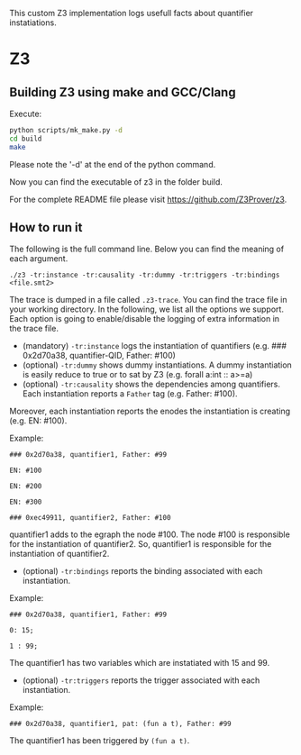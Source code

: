 This custom Z3 implementation logs usefull facts about quantifier instatiations. 

# Z3

## Building Z3 using make and GCC/Clang

Execute:

```bash
python scripts/mk_make.py -d
cd build
make
```
Please note the '-d' at the end of the python command.

Now you can find the executable of z3 in the folder build.

For the complete README file please visit https://github.com/Z3Prover/z3.

## How to run it

The following is the full command line. Below you can find the meaning of each argument.

`./z3 -tr:instance -tr:causality -tr:dummy -tr:triggers -tr:bindings <file.smt2>`

The trace is dumped in a file called `.z3-trace`. You can find the trace file in your working directory.
In the following, we list all the options we support. Each option is going to enable/disable the logging of 
extra information in the trace file.

* (mandatory) `-tr:instance` logs the instantiation of quantifiers (e.g. ### 0x2d70a38, quantifier-QID, Father: #100)
* (optional) `-tr:dummy` shows dummy instantiations. A dummy instantiation is easily reduce to true or to sat by Z3 (e.g. forall a:int :: a>=a)
* (optional) `-tr:causality` shows the dependencies among quantifiers. Each instantiation reports a `Father` tag (e.g. Father: #100).

Moreover, each instantiation reports the enodes the instantiation is creating (e.g. EN: #100).

Example:

`### 0x2d70a38, quantifier1, Father: #99`

`EN: #100`

`EN: #200`

`EN: #300`

`### 0xec49911, quantifier2, Father: #100`

quantifier1 adds to the egraph the node #100. The node #100 is responsible for the instantiation of quantifier2.
So, quantifier1 is responsible for the instantiation of quantifier2.

* (optional) `-tr:bindings` reports the binding associated with each instantiation.

Example:

`### 0x2d70a38, quantifier1, Father: #99`

`0: 15;`

`1 : 99;`

The quantifier1 has two variables which are instatiated with 15 and 99.

* (optional) `-tr:triggers` reports the trigger associated with each instantiation.

Example:

`### 0x2d70a38, quantifier1, pat: (fun a t), Father: #99`

The quantifier1 has been triggered by `(fun a t)`.
